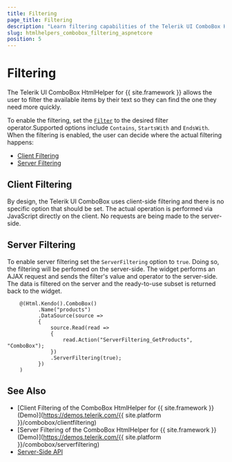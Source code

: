 ```yaml
---
title: Filtering
page_title: Filtering
description: "Learn filtering capabilities of the Telerik UI ComboBox HtmlHelper for {{ site.framework }}."
slug: htmlhelpers_combobox_filtering_aspnetcore
position: 5
---
```


# Filtering

The Telerik UI ComboBox HtmlHelper for {{ site.framework }} allows the user to filter the available items by their text so they can find the one they need more quickly.

To enable the filtering, set the [`Filter`](https://docs.telerik.com/aspnet-core/api/Kendo.Mvc.UI/FilterType) to the desired filter operator.Supported options include `Contains`, `StartsWith` and `EndsWith`. When the filtering is enabled, the user can decide where the actual filtering happens:

* [Client Filtering](#client-filtering)
* [Server Filtering](#server-filtering)

## Client Filtering 

By design, the Telerik UI ComboBox uses client-side filtering and there is no specific option that should be set. The actual operation is performed via JavaScript directly on the client. No requests are being made to the server-side. 

## Server Filtering

To enable server filtering set the `ServerFiltering` option to `true`. Doing so, the filtering will be perfomed on the server-side. The widget performs an AJAX request and sends the filter's value and operator to the server-side. The data is filtered on the server and the ready-to-use subset is returned back to the widget.

```
    @(Html.Kendo().ComboBox()
          .Name("products")
          .DataSource(source =>
          {
              source.Read(read =>
              {
                  read.Action("ServerFiltering_GetProducts", "ComboBox");
              })
              .ServerFiltering(true);
          })
    )
```

## See Also

* [Client Filtering of the ComboBox HtmlHelper for {{ site.framework }} (Demo)](https://demos.telerik.com/{{ site.platform }}/combobox/clientfiltering)
* [Server Filtering of the ComboBox HtmlHelper for {{ site.framework }} (Demo)](https://demos.telerik.com/{{ site.platform }}/combobox/serverfiltering)
* [Server-Side API](/api/combobox)
